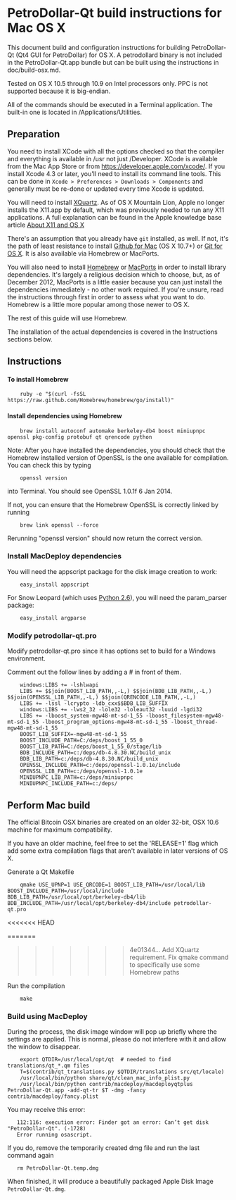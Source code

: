 PetroDollar-Qt build instructions for Mac OS X
==========================================

This document build and configuration instructions for building PetroDollar-Qt (Qt4 GUI for PetroDollar) for OS X.  A petrodollard binary is not included in the PetroDollar-Qt.app bundle but can be built using the instructions in doc/build-osx.md.

Tested on OS X 10.5 through 10.9 on Intel processors only. PPC is not supported because it is big-endian.

All of the commands should be executed in a Terminal application. The built-in one is located in /Applications/Utilities.

Preparation
-----------

You need to install XCode with all the options checked so that the compiler and everything is available in /usr not just /Developer. XCode is available from the Mac App Store or from https://developer.apple.com/xcode/. If you install Xcode 4.3 or later, you'll need to install its command line tools. This can be done in `Xcode > Preferences > Downloads > Components` and generally must be re-done or updated every time Xcode is updated.

You will need to install [XQuartz](https://xquartz.macosforge.org). As of OS X Mountain Lion, Apple no longer installs the X11.app by default, which was previously needed to run any X11 applications. A full explanation can be found in the Apple knowledge base article [About X11 and OS X](http://support.apple.com/kb/HT5293)

There's an assumption that you already have `git` installed, as well. If not, it's the path of least resistance to install [Github for Mac](https://mac.github.com/) (OS X 10.7+) or [Git for OS X](https://code.google.com/p/git-osx-installer/). It is also available via Homebrew or MacPorts.

You will also need to install [Homebrew](http://brew.sh) or [MacPorts](https://www.macports.org/) in order to install library dependencies. It's largely a religious decision which to choose, but, as of December 2012, MacPorts is a little easier because you can just install the dependencies immediately - no other work required. If you're unsure, read the instructions through first in order to assess what you want to do. Homebrew is a little more popular among those newer to OS X.

The rest of this guide will use Homebrew.

The installation of the actual dependencies is covered in the Instructions sections below.

Instructions
------------
#### To install Homebrew

        ruby -e "$(curl -fsSL https://raw.github.com/Homebrew/homebrew/go/install)"


#### Install dependencies using Homebrew

        brew install autoconf automake berkeley-db4 boost miniupnpc openssl pkg-config protobuf qt qrencode python

Note: After you have installed the dependencies, you should check that the Homebrew installed version of OpenSSL is the one available for compilation. You can check this by typing

        openssl version

into Terminal. You should see OpenSSL 1.0.1f 6 Jan 2014.

If not, you can ensure that the Homebrew OpenSSL is correctly linked by running

        brew link openssl --force

Rerunning "openssl version" should now return the correct version.

### Install MacDeploy dependencies

You will need the appscript package for the disk image creation to work:

        easy_install appscript

For Snow Leopard (which uses [Python 2.6](http://www.python.org/download/releases/2.6/)), you will need the param_parser package:
        
        easy_install argparse

### Modify petrodollar-qt.pro

Modify petrodollar-qt.pro since it has options set to build for a Windows environment.

Comment out the follow lines by adding a # in front of them.

        windows:LIBS += -lshlwapi
        LIBS += $$join(BOOST_LIB_PATH,,-L,) $$join(BDB_LIB_PATH,,-L,) $$join(OPENSSL_LIB_PATH,,-L,) $$join(QRENCODE_LIB_PATH,,-L,)
        LIBS += -lssl -lcrypto -ldb_cxx$$BDB_LIB_SUFFIX
        windows:LIBS += -lws2_32 -lole32 -loleaut32 -luuid -lgdi32
        LIBS += -lboost_system-mgw48-mt-sd-1_55 -lboost_filesystem-mgw48-mt-sd-1_55 -lboost_program_options-mgw48-mt-sd-1_55 -lboost_thread-mgw48-mt-sd-1_55
        BOOST_LIB_SUFFIX=-mgw48-mt-sd-1_55
        BOOST_INCLUDE_PATH=C:/deps/boost_1_55_0
        BOOST_LIB_PATH=C:/deps/boost_1_55_0/stage/lib
        BDB_INCLUDE_PATH=c:/deps/db-4.8.30.NC/build_unix
        BDB_LIB_PATH=c:/deps/db-4.8.30.NC/build_unix
        OPENSSL_INCLUDE_PATH=c:/deps/openssl-1.0.1e/include
        OPENSSL_LIB_PATH=c:/deps/openssl-1.0.1e
        MINIUPNPC_LIB_PATH=c:/deps/miniupnpc
        MINIUPNPC_INCLUDE_PATH=c:/deps/

Perform Mac build
-----------------

The official Bitcoin OSX binaries are created on an older 32-bit, OSX 10.6 machine for maximum compatibility.

If you have an older machine, feel free to set the 'RELEASE=1' flag which add some extra compilation flags that aren't available in later versions of OS X.

Generate a Qt Makefile

        qmake USE_UPNP=1 USE_QRCODE=1 BOOST_LIB_PATH=/usr/local/lib BOOST_INCLUDE_PATH=/usr/local/include BDB_LIB_PATH=/usr/local/opt/berkeley-db4/lib BDB_INCLUDE_PATH=/usr/local/opt/berkeley-db4/include petrodollar-qt.pro
<<<<<<< HEAD

=======
>>>>>>> 4e01344... Add XQuartz requirement. Fix qmake command to specifically use some Homebrew paths

Run the compilation

        make

### Build using MacDeploy

During the process, the disk image window will pop up briefly where the settings are applied. This is normal, please do not interfere with it and allow the window to disappear.

        export QTDIR=/usr/local/opt/qt  # needed to find translations/qt_*.qm files
        T=$(contrib/qt_translations.py $QTDIR/translations src/qt/locale)
        /usr/local/bin/python share/qt/clean_mac_info_plist.py
        /usr/local/bin/python contrib/macdeploy/macdeployqtplus PetroDollar-Qt.app -add-qt-tr $T -dmg -fancy contrib/macdeploy/fancy.plist

You may receive this error:

       112:116: execution error: Finder got an error: Can’t get disk "PetroDollar-Qt". (-1728)
       Error running osascript.

If you do, remove the temporarily created dmg file and run the last command again

       rm PetroDollar-Qt.temp.dmg

When finished, it will produce a beautifully packaged Apple Disk Image `PetroDollar-Qt.dmg`.

